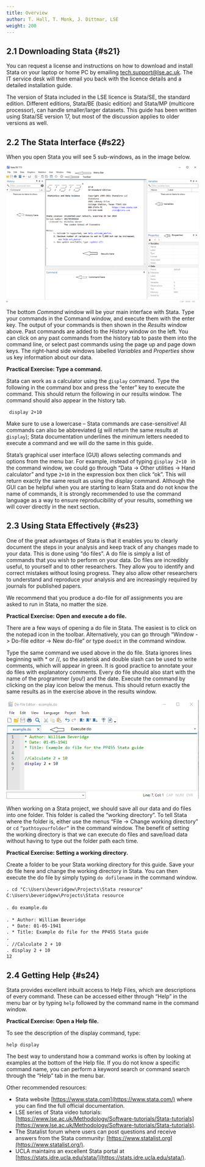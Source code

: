 ```yaml
---
title: Overview 
author: T. Hall, T. Monk, J. Dittmar, LSE
weight: 200
---
```

## 2.1 Downloading Stata {#s21}

You can request a license and instructions on how to download and install Stata on your laptop or home PC by emailing [tech.support@lse.ac.uk](tech.support@lse.ac.uk). The IT service desk will then email you back with the licence details and a detailed installation guide.

The version of Stata included in the LSE licence is Stata/SE, the standard edition. Different editions, Stata/BE (basic edition) and Stata/MP (multicore processor), can handle smaller/larger datasets. This guide has been written using Stata/SE version 17, but most of the discussion applies to older versions as well.

## 2.2 The Stata Interface {#s22}

When you open Stata you will see 5 sub-windows, as in the image below.

<img src="interface.png" class="img-responsive center-block"/>

The bottom *Command* window will be your main interface with Stata. Type your commands in the Command window, and execute them with the enter key. The output of your commands is then shown in the *Results* window above. Past commands are added to the *History* window on the left. You can click on any past commands from the history tab to paste them into the command line, or select past commands using the page up and page down keys. The right-hand side windows labelled *Variables* and *Properties* show us key information about our data.

**Practical Exercise: Type a command.**

Stata can work as a calculator using the <code><u>d</u>isplay</code> command. Type the following in the command box and press the “enter” key to execute the command. This should return the following in our results window. The command should also appear in the history tab.

     display 2+10

Make sure to use a lowercase – Stata commands are case-sensitive! All commands can also be abbreviated (<code><u>d</u></code> will return the same results at <code><u>d</u>isplay</code>); Stata documentation underlines the minimum letters needed to execute a command and we will do the same in this guide.

Stata’s graphical user interface (GUI) allows selecting commands and options from the menu bar. For example, instead of typing <code><u>d</u>isplay 2+10 </code> in the command window, we could go through “Data -> Other utilities -> Hand calculator” and type <code>2+10</code> in the expression box then click “ok”. This will return exactly the same result as using the display command. Although the GUI can be helpful when you are starting to learn Stata and do not know the name of commands, it is strongly recommended to use the command language as a way to ensure reproducibility of your results, something we will cover directly in the next section.

## 2.3 Using Stata Effectively {#s23}

One of the great advantages of Stata is that it enables you to clearly document the steps in your analysis and keep track of any changes made to your data. This is done using “do files”. A do file is simply a list of commands that you wish to perform on your data. Do files are incredibly useful, to yourself and to other researchers. They allow you to identify and correct mistakes without losing progress. They also allow other researchers to understand and reproduce your analysis and are increasingly required by journals for published papers. 

We recommend that you produce a do-file for *all* assignments you are asked to run in Stata, no matter the size. 

**Practical Exercise: Open and execute a do file.**

There are a few ways of opening a do file in Stata. The easiest is to click on the notepad icon in the toolbar. Alternatively, you can go through “Window -> Do-file editor -> New do-file” or type `doedit` in the command window.

Type the same command we used above in the do file. Stata ignores lines beginning with * or //, so the asterisk and double slash can be used to write comments, which will appear in green. It is good practice to annotate your do files with explanatory comments. Every do file should also start with the name of the programmer (you!) and the date. Execute the command by clicking on the play icon below the menus. This should return exactly the same results as in the exercise above in the results window.

<img src="exampledo.png" class="img-responsive center-block"/>

When working on a Stata project, we should save all our data and do files into one folder. This folder is called the “working directory”. To tell Stata where the folder is, either use the menus “File -> Change working directory” or `cd` <code>“pathtoyourfolder”</code> in the command window. The benefit of setting the working directory is that we can execute do files and save/load data without having to type out the folder path each time. 

**Practical Exercise: Setting a working directory.**
 
Create a folder to be your Stata working directory for this guide. Save your do file here and change the working directory in Stata. You can then execute the do file by simply typing <code>do dofilename</code> in the command window.

```
. cd "C:\Users\beveridgew\Projects\Stata resource"
C:\Users\beveridgew\Projects\Stata resource

. do example.do

. * Author: William Beveridge
. * Date: 01-05-1941
. * Title: Example do file for the PP455 Stata guide
. 
. //Calculate 2 + 10
. display 2 + 10
12
```

## 2.4 Getting Help {#s24}

Stata provides excellent inbuilt access to Help Files, which are descriptions of every command. These can be accessed either through “Help” in the menu bar or by typing `help` followed by the command name in the command window. 

**Practical Exercise: Open a Help file.**

To see the description of the display command, type:

	help display

The best way to understand how a command works is often by looking at examples at the bottom of the Help file. If you do not know a specific command name, you can perform a keyword search or command search through the “Help” tab in the menu bar.

Other recommended resources:

- Stata website [https://www.stata.com](https://www.stata.com/) where you can find the full official documentation.
- LSE series of Stata video tutorials: [https://www.lse.ac.uk/Methodology/Software-tutorials/Stata-tutorials](https://www.lse.ac.uk/Methodology/Software-tutorials/Stata-tutorials).
- The Statalist forum where users can post questions and receive answers from the Stata community: [https://www.statalist.org](https://www.statalist.org/).
- UCLA maintains an excellent Stata portal at [https://stats.idre.ucla.edu/stata/](https://stats.idre.ucla.edu/stata/).












